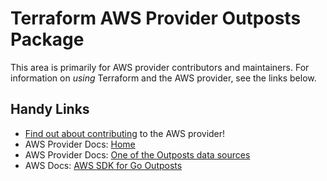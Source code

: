 # Terraform AWS Provider Outposts Package

This area is primarily for AWS provider contributors and maintainers. For information on _using_ Terraform and the AWS provider, see the links below.


## Handy Links

* [Find out about contributing](https://hashicorp.github.io/terraform-provider-aws/#contribute) to the AWS provider!
* AWS Provider Docs: [Home](https://registry.terraform.io/providers/hashicorp/aws/latest/docs)
* AWS Provider Docs: [One of the Outposts data sources](https://registry.terraform.io/providers/hashicorp/aws/latest/docs/data-sources/outposts_outpost)
* AWS Docs: [AWS SDK for Go Outposts](https://docs.aws.amazon.com/sdk-for-go/api/service/outposts/)
